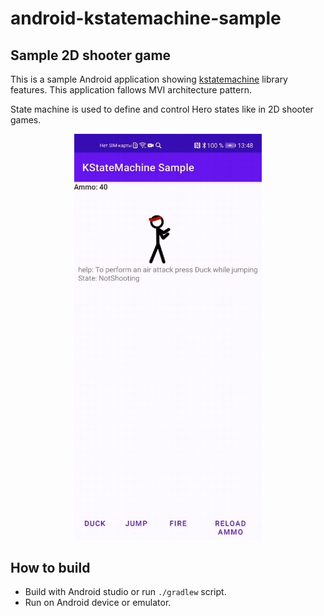 # android-kstatemachine-sample

## Sample 2D shooter game

This is a sample Android application showing [kstatemachine](https://github.com/nsk90/kstatemachine) library features.
This application fallows MVI architecture pattern.

State machine is used to define and control Hero states like in 2D shooter games.

<p align="center">
  <img src="./images/android-app-sample.gif" alt="App sample" width="300"/>
</p>

## How to build

* Build with Android studio or run `./gradlew` script.
* Run on Android device or emulator.
